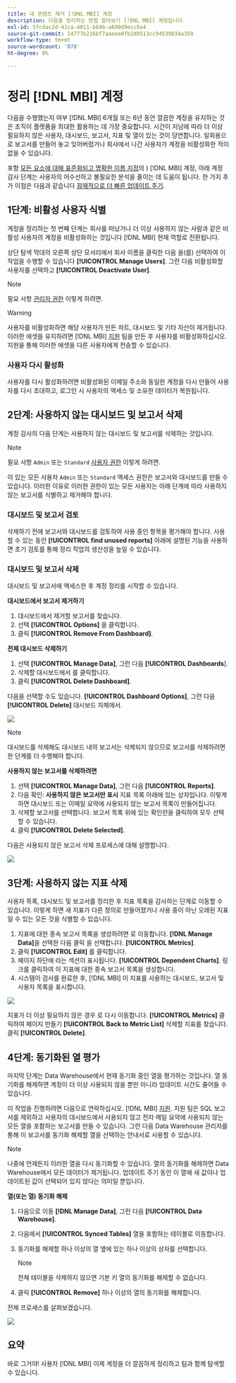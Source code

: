```yaml
---
title: 내 콘텐츠 제거 [!DNL MBI] 계정
description: 다음을 정리하는 방법 알아보기 [!DNL MBI] 계정입니다.
exl-id: 5fcdac2d-41ca-4011-b646-a699d9ecc6e4
source-git-commit: 14777b216bf7aaeea0fb2d0513cc94539034a359
workflow-type: tm+mt
source-wordcount: '878'
ht-degree: 0%

---
```


# 정리 [!DNL MBI] 계정

다음을 수행했는지 여부 [!DNL MBI] 6개월 또는 6년 동안 깔끔한 계정을 유지하는 것은 조직이 플랫폼을 최대한 활용하는 데 가장 중요합니다. 시간이 지남에 따라 더 이상 필요하지 않은 사용자, 대시보드, 보고서, 지표 및 열이 있는 것이 당연합니다. 일회용으로 보고서를 만들어 놓고 잊어버렸거나 회사에서 나간 사용자가 계정을 비활성화한 적이 없을 수 있습니다.

포함 [모든 요소에 대해 표준화되고 명확한 이름 지정](../best-practices/naming-elements.md)의 ) [!DNL MBI] 계정, 아래 계정 감사 단계는 사용자의 어수선하고 불필요한 분석을 줄이는 데 도움이 됩니다. 한 가지 추가 이점은 다음과 같습니다 [잠재적으로 더 빠른 업데이트 주기](../best-practices/reduce-update-cycle-time.md).

## 1단계: 비활성 사용자 식별

계정을 정리하는 첫 번째 단계는 회사를 떠났거나 더 이상 사용하지 않는 사람과 같은 비활성 사용자의 계정을 비활성화하는 것입니다 [!DNL MBI] 현재 역할로 전환됩니다.

상단 탐색 막대의 오른쪽 상단 모서리에서 회사 이름을 클릭한 다음 을(를) 선택하여 이 작업을 수행할 수 있습니다 **[!UICONTROL Manage Users]**. 그런 다음 비활성화할 사용자를 선택하고 **[!UICONTROL Deactivate User]**.

>[!NOTE]
>
>필요 사항 [관리자 권한](../administrator/user-management/user-management.md) 이렇게 하려면.

>[!WARNING]
>
>사용자를 비활성화하면 해당 사용자가 만든 차트, 대시보드 및 기타 자산이 제거됩니다. 이러한 에셋을 유지하려면 [!DNL MBI] [지원](../guide-overview.md) 팀을 만든 후 사용자를 비활성화하십시오. 지원을 통해 이러한 에셋을 다른 사용자에게 전송할 수 있습니다.

### 사용자 다시 활성화

사용자를 다시 활성화하려면 비활성화된 이메일 주소와 동일한 계정을 다시 만들어 사용자를 다시 초대하고, 로그인 시 사용자의 액세스 및 소유한 데이터가 복원됩니다.

## 2단계: 사용하지 않는 대시보드 및 보고서 삭제

계정 감사의 다음 단계는 사용하지 않는 대시보드 및 보고서를 삭제하는 것입니다.

>[!NOTE]
>
>필요 사항 `Admin` 또는 `Standard` [사용자 권한](../administrator/user-management/user-management.md) 이렇게 하려면.

이 있는 모든 사용자 `Admin` 또는 `Standard` 액세스 권한은 보고서와 대시보드를 만들 수 있습니다. 이러한 이유로 이러한 권한이 있는 모든 사용자는 아래 단계에 따라 사용하지 않는 보고서를 식별하고 제거해야 합니다.

### 대시보드 및 보고서 검토

삭제하기 전에 보고서와 대시보드를 검토하여 사용 중인 항목을 평가해야 합니다. 사용할 수 있는 동안 **[!UICONTROL find unused reports]** 아래에 설명된 기능을 사용하면 초기 검토를 통해 정리 작업의 생산성을 높일 수 있습니다.

### 대시보드 및 보고서 삭제

대시보드 및 보고서에 액세스한 후 계정 정리를 시작할 수 있습니다.

**대시보드에서 보고서 제거하기**

1. 대시보드에서 제거할 보고서를 찾습니다.
1. 선택 **[!UICONTROL Options]** 을 클릭합니다.
1. 클릭 **[!UICONTROL Remove From Dashboard]**.

**전체 대시보드 삭제하기**

1. 선택 **[!UICONTROL Manage Data]**, 그런 다음 **[!UICONTROL Dashboards**].
1. 삭제할 대시보드에서 를 클릭합니다.
1. 클릭 **[!UICONTROL Delete Dashboard]**.

다음을 선택할 수도 있습니다. **[!UICONTROL Dashboard Options]**, 그런 다음 **[!UICONTROL Delete]** 대시보드 자체에서.

![](../../mbi/assets/Delete_from_dashboard.png)

>[!NOTE]
>
>대시보드를 삭제해도 대시보드 내의 보고서는 삭제되지 않으므로 보고서를 삭제하려면 한 단계를 더 수행해야 합니다.

**사용하지 않는 보고서를 삭제하려면**

1. 선택 **[!UICONTROL Manage Data]**, 그런 다음 **[!UICONTROL Reports]**.
1. 다음 확인: **사용하지 않은 보고서만 표시** 지표 목록 아래에 있는 상자입니다. 이렇게 하면 대시보드 또는 이메일 요약에 사용되지 않는 보고서 목록이 만들어집니다.
1. 삭제할 보고서를 선택합니다. 보고서 목록 위에 있는 확인란을 클릭하여 모두 선택할 수 있습니다.
1. 클릭 **[!UICONTROL Delete Selected]**.

다음은 사용되지 않은 보고서 삭제 프로세스에 대해 설명합니다.

![](../../mbi/assets/unused_reports.png)

## 3단계: 사용하지 않는 지표 삭제

사용자 목록, 대시보드 및 보고서를 정리한 후 지표 목록을 감사하는 단계로 이동할 수 있습니다. 이렇게 하면 새 지표가 다른 정의로 만들어졌거나 사용 중이 아닌 오래된 지표일 수 있는 모든 것을 식별할 수 있습니다.

1. 지표에 대한 종속 보고서 목록을 생성하려면 로 이동합니다. **[!DNL Manage Data]**&#x200B;을 선택한 다음 클릭 을 선택합니다. **[!UICONTROL Metrics]**.
1. 클릭 **[!UICONTROL Edit]** 를 클릭합니다.
1. 페이지 하단에 라는 섹션이 표시됩니다. **[!UICONTROL Dependent Charts]**. 링크를 클릭하여 이 지표에 대한 종속 보고서 목록을 생성합니다.
1. 시스템이 검사를 완료한 후, [!DNL MBI] 이 지표를 사용하는 대시보드, 보고서 및 사용자 목록을 표시합니다.

![](../../mbi/assets/report_dependecies.png)

지표가 더 이상 필요하지 않은 경우 로 다시 이동합니다. **[!UICONTROL Metrics]** 클릭하여 페이지 만들기 **[!UICONTROL Back to Metric List]** 삭제할 지표를 찾습니다. 클릭 **[!UICONTROL Delete]**.

## 4단계: 동기화된 열 평가

마지막 단계는 Data Warehouse에서 현재 동기화 중인 열을 평가하는 것입니다. 열 동기화를 해제하면 계정이 더 이상 사용되지 않을 뿐만 아니라 업데이트 시간도 줄어들 수 있습니다.

이 작업을 진행하려면 다음으로 연락하십시오. [!DNL MBI] [지원](../guide-overview.md). 지원 팀은 SQL 보고서를 제외하고 사용자의 대시보드에서 사용되지 않고 전자 메일 요약에 사용되지 않는 모든 열을 포함하는 보고서를 만들 수 있습니다. 그런 다음 Data Warehouse 관리자를 통해 이 보고서를 동기화 해제할 열을 선택하는 안내서로 사용할 수 있습니다.

>[!NOTE]
>
>나중에 언제든지 이러한 열을 다시 동기화할 수 있습니다. 열의 동기화를 해제하면 Data Warehouse에서 모든 데이터가 제거됩니다. 업데이트 주기 동안 이 열에 새 값이나 업데이트된 값이 선택되어 있지 않다는 의미일 뿐입니다.

**열(또는 열) 동기화 해제**

1. 다음으로 이동 **[!DNL Manage Data]**, 그런 다음 **[!UICONTROL Data Warehouse]**.
1. 다음에서 **[!UICONTROL Synced Tables]** 열을 포함하는 테이블로 이동합니다.
1. 동기화를 해제할 하나 이상의 열 옆에 있는 하나 이상의 상자를 선택합니다.
   >[!NOTE]
   >
   >전체 테이블을 삭제하지 않으면 기본 키 열의 동기화를 해제할 수 없습니다.

1. 클릭 **[!UICONTROL Remove]** 하나 이상의 열의 동기화를 해제합니다.

전체 프로세스를 살펴보겠습니다.

![](../../mbi/assets/drop_column.png)

## 요약

바로 그거야! 사용자 [!DNL MBI] 이제 계정을 더 깔끔하게 정리하고 팀과 함께 탐색할 수 있습니다.

